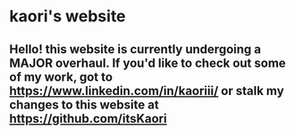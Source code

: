 # kaori's website
## Hello! this website is currently undergoing a MAJOR overhaul. If you'd like to check out some of my work, got to https://www.linkedin.com/in/kaoriii/ or stalk my changes to this website at https://github.com/itsKaori
